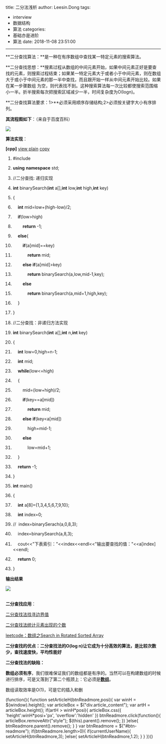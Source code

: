 title: 二分法浅析
author: Leesin.Dong
tags:
  - interview
  - 数据结构
  - 算法
categories:
  - 基础亦是进阶
  - 算法
date: 2018-11-08 23:51:00
---
**二分查找算法：**是一种在有序数组中查找某一特定元素的搜索算法。

**二分查找思想：**搜素过程从数组的中间元素开始，如果中间元素正好是要查找的元素，则搜索过程结束；如果某一特定元素大于或者小于中间元素，则在数组大于或小于中间元素的那一半中查找，而且跟开始一样从中间元素开始比较。如果在某一步骤数组 为空，则代表找不到。这种搜索算法每一次比较都使搜索范围缩小一半。折半搜索每次把搜索区域减少一半，时间复杂度为Ο(logn)。

**二分查找算法要求：1>**必须采用顺序存储结构;2>必须按关键字大小有序排列。

**其流程图如下**：（来自于百度百科）

![](https://img-blog.csdn.net/20160722105342748)

**算法实现**：

**\[cpp\]** [view plain](https://blog.csdn.net/what_lei/article/details/51992174#) [copy](https://blog.csdn.net/what_lei/article/details/51992174#)

1.  #include <iostream>  

3.  **using** **namespace** std;  
4.  //二分查找: 递归实现  
5.  **int** binarySearch(**int** a\[\],**int** low,**int** high,**int** key)  
6.  {  
7.      **int** mid=low+(high-low)/2;  

9.      **if**(low>high)  
10.          **return** -1;  
11.      **else**{  
12.          **if**(a\[mid\]==key)  
13.              **return** mid;  
14.          **else** **if**(a\[mid\]>key)  
15.              **return** binarySearch(a,low,mid-1,key);  
16.          **else**  
17.              **return** binarySearch(a,mid+1,high,key);  

19.      }  

21.  }  
22.  //二分查找：非递归方法实现  
23.  **int** binarySearch(**int** a\[\],**int** n,**int** key)  
24.  {  
25.      **int** low=0,high=n-1;  
26.      **int** mid;  
27.      **while**(low<=high)  
28.      {  
29.          mid=(low+high)/2;  
30.          **if**(key==a\[mid\])  
31.              **return** mid;  
32.          **else** **if**(key<a\[mid\])  
33.              high=mid-1;  
34.          **else**  
35.              low=mid+1;  
36.      }  
37.      **return** -1;  
38.  }  
39.  **int** main()  
40.  {  
41.      **int** a\[8\]={1,3,4,5,6,7,9,10};  
42.      **int** index=0;  
43.  //  index=binarySerach(a,0,8,3);  
44.      index=binarySearch(a,8,3);  
45.      cout<<"下表索引："<<index<<endl<<"输出要查找的值："<<a\[index\]<<endl;  
46.      **return** 0;  
47.  }  

**输出结果**

![](https://img-blog.csdn.net/20160722105114765)  
 

**二分查找应用**：

[二分查找法找寻边界值](http://www.cnblogs.com/ider/archive/2012/04/01/binary_search.html)

[二分查找法统计元素出现的个数](http://www.cnblogs.com/shihaochangeworld/p/5502190.html)

[leetcode：数组之Search in Rotated Sorted Array](http://blog.csdn.net/what_lei/article/details/51993479)

**二分查找的优点：二分查找法的O(log n)让它成为十分高效的算法，是比较次数少，查找速度快，平均性能好**

**二分查找法的缺陷：**

**数组必须有序**，我们很难保证我们的数组都是有序的。当然可以在构建数组的时候进行排序，可是又落到了第二个瓶颈上：它必须是[**数组**](http://en.wikipedia.org/wiki/Array_data_structure)。

数组读取效率是O(1)，可是它的插入和删

(function(){ function setArticleH(btnReadmore,posi){ var winH = $(window).height(); var articleBox = $("div.article_content"); var artH = articleBox.height(); if(artH > winH\*posi){ articleBox.css({ 'height':winH\*posi+'px', 'overflow':'hidden' }) btnReadmore.click(function(){ articleBox.removeAttr("style"); $(this).parent().remove(); }) }else{ btnReadmore.parent().remove(); } } var btnReadmore = $("#btn-readmore"); if(btnReadmore.length>0){ if(currentUserName){ setArticleH(btnReadmore,3); }else{ setArticleH(btnReadmore,1.2); } } })()